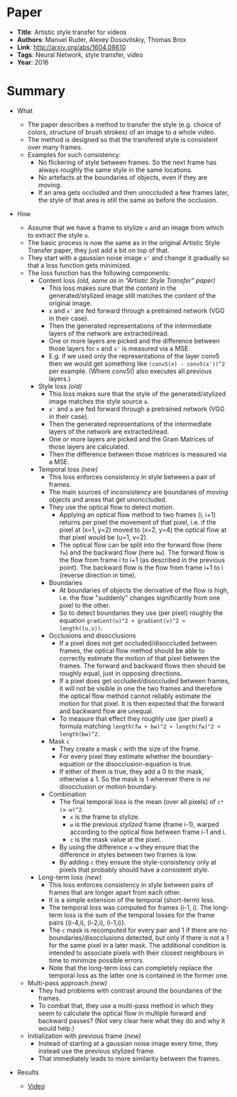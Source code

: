 # Paper

* **Title**: Artistic style transfer for videos
* **Authors**: Manuel Ruder, Alexey Dosovitskiy, Thomas Brox
* **Link**: http://arxiv.org/abs/1604.08610
* **Tags**: Neural Network, style transfer, video
* **Year**: 2016

# Summary

* What
  * The paper describes a method to transfer the style (e.g. choice of colors, structure of brush strokes) of an image to a whole video.
  * The method is designed so that the transfered style is consistent over many frames.
  * Examples for such consistency:
    * No flickering of style between frames. So the next frame has always roughly the same style in the same locations.
    * No artefacts at the boundaries of objects, even if they are moving.
    * If an area gets occluded and then unoccluded a few frames later, the style of that area is still the same as before the occlusion.

* How
  * Assume that we have a frame to stylize `x` and an image from which to extract the style `a`.
  * The basic process is now the same as in the original Artistic Style Transfer paper, they just add a bit on top of that.
  * They start with a gaussian noise image `x'` and change it gradually so that a loss function gets minimized.
  * The loss function has the following components:
    * Content loss *(old, same as in "Artistic Style Transfer" paper)*
      * This loss makes sure that the content in the generated/stylized image still matches the content of the original image.
      * `x` and `x'` are fed forward through a pretrained network (VGG in their case).
      * Then the generated representations of the intermediate layers of the network are extracted/read.
      * One or more layers are picked and the difference between those layers for `x` and `x'` is measured via a MSE.
      * E.g. if we used only the representations of the layer conv5 then we would get something like `(conv5(x) - conv5(x'))^2` per example. (Where conv5() also executes all previous layers.)
    * Style loss *(old)*
      * This loss makes sure that the style of the generated/stylized image matches the style source `a`.
      * `x'` and `a` are fed forward through a pretrained network (VGG in their case).
      * Then the generated representations of the intermediate layers of the network are extracted/read.
      * One or more layers are picked and the Gram Matrices of those layers are calculated.
      * Then the difference between those matrices is measured via a MSE.
    * Temporal loss *(new)*
      * This loss enforces consistency in style between a pair of frames.
      * The main sources of inconsistency are boundaries of moving objects and areas that get unonccluded.
      * They use the optical flow to detect motion.
        * Applying an optical flow method to two frames (i, i+1) returns per pixel the movement of that pixel, i.e. if the pixel at (x=1, y=2) moved to (x=2, y=4) the optical flow at that pixel would be (u=1, v=2).
        * The optical flow can be split into the forward flow (here `fw`) and the backward flow (here `bw`). The forward flow is the flow from frame i to i+1 (as described in the previous point). The backward flow is the flow from frame i+1 to i (reverse direction in time).
      * Boundaries
        * At boundaries of objects the derivative of the flow is high, i.e. the flow "suddenly" changes significantly from one pixel to the other.
        * So to detect boundaries they use (per pixel) roughly the equation `gradient(u)^2 + gradient(v)^2 > length((u,v))`.
      * Occlusions and disocclusions
        * If a pixel does not get occluded/disoccluded between frames, the optical flow method should be able to correctly estimate the motion of that pixel between the frames. The forward and backward flows then should be roughly equal, just in opposing directions.
        * If a pixel does get occluded/disoccluded between frames, it will not be visible in one the two frames and therefore the optical flow method cannot reliably estimate the motion for that pixel. It is then expected that the forward and backward flow are unequal.
        * To measure that effect they roughly use (per pixel) a formula matching `length(fw + bw)^2 > length(fw)^2 + length(bw)^2`.
      * Mask `c`
        * They create a mask `c` with the size of the frame.
        * For every pixel they estimate whether the boundary-equation *or* the disocclusion-equation is true.
        * If either of them is true, they add a 0 to the mask, otherwise a 1. So the mask is 1 wherever there is *no* disocclusion or motion boundary.
      * Combination
        * The final temporal loss is the mean (over all pixels) of `c*(x-w)^2`.
          * `x` is the frame to stylize.
          * `w` is the previous *stylized* frame (frame i-1), warped according to the optical flow between frame i-1 and i.
          * `c` is the mask value at the pixel.
        * By using the difference `x-w` they ensure that the difference in styles between two frames is low.
        * By adding `c` they ensure the style-consistency only at pixels that probably should have a consistent style.
    * Long-term loss *(new)*
      * This loss enforces consistency in style between pairs of frames that are longer apart from each other.
      * It is a simple extension of the temporal (short-term) loss.
      * The temporal loss was computed for frames (i-1, i). The long-term loss is the sum of the temporal losses for the frame pairs {(i-4,i), (i-2,i), (i-1,i)}.
      * The `c` mask is recomputed for every pair and 1 if there are no boundaries/disocclusions detected, but only if there is not a 1 for the same pixel in a later mask. The additional condition is intended to associate pixels with their closest neighbours in time to minimize possible errors.
      * Note that the long-term loss can completely replace the temporal loss as the latter one is contained in the former one.
  * Multi-pass approach *(new)*
    * They had problems with contrast around the boundaries of the frames.
    * To combat that, they use a multi-pass method in which they seem to calculate the optical flow in multiple forward and backward passes? (Not very clear here what they do and why it would help.)
  * Initialization with previous frame *(new)*
    * Instead of starting at a gaussian noise image every time, they instead use the previous stylized frame.
    * That immediately leads to more similarity between the frames.

* Results
  * [Video](https://www.youtube.com/watch?v=vQk_Sfl7kSc&feature=youtu.be)
